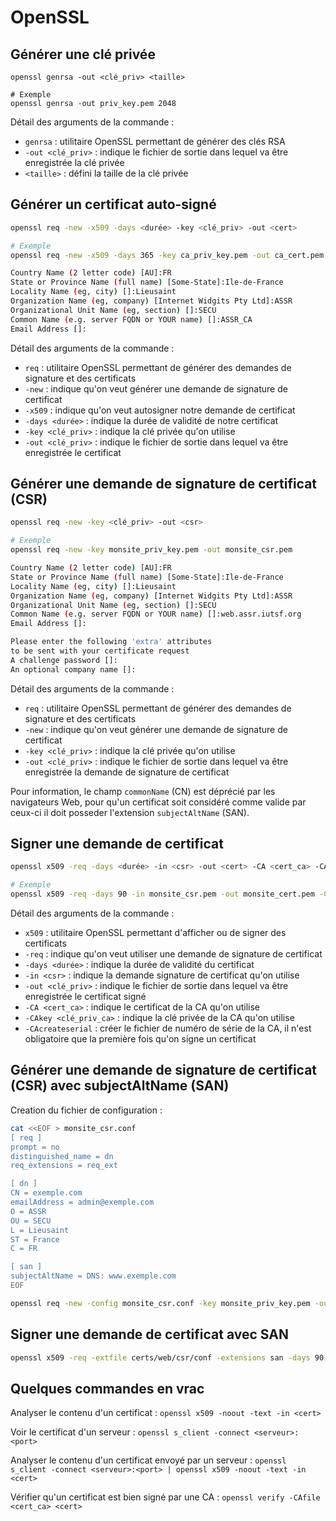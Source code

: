 # OpenSSL

## Générer une clé privée

```
openssl genrsa -out <clé_priv> <taille>

# Exemple
openssl genrsa -out priv_key.pem 2048
```

Détail des arguments de la commande :

* `genrsa` : utilitaire OpenSSL permettant de générer des clés RSA
* `-out <clé_priv>` : indique le fichier de sortie dans lequel va être enregistrée la clé privée
* `<taille>` : défini la taille de la clé privée

## Générer un certificat auto-signé

```bash
openssl req -new -x509 -days <durée> -key <clé_priv> -out <cert>

# Exemple
openssl req -new -x509 -days 365 -key ca_priv_key.pem -out ca_cert.pem

Country Name (2 letter code) [AU]:FR
State or Province Name (full name) [Some-State]:Ile-de-France
Locality Name (eg, city) []:Lieusaint
Organization Name (eg, company) [Internet Widgits Pty Ltd]:ASSR
Organizational Unit Name (eg, section) []:SECU
Common Name (e.g. server FQDN or YOUR name) []:ASSR_CA
Email Address []:
```

Détail des arguments de la commande :

* `req` : utilitaire OpenSSL permettant de générer des demandes de signature et des certificats
* `-new` : indique qu'on veut générer une demande de signature de certificat
* `-x509` : indique qu'on veut autosigner notre demande de certificat
* `-days <durée>` : indique la durée de validité de notre certificat
* `-key <clé_priv>` : indique la clé privée qu'on utilise
* `-out <clé_priv>` : indique le fichier de sortie dans lequel va être enregistrée le certificat

## Générer une demande de signature de certificat (CSR)

```bash
openssl req -new -key <clé_priv> -out <csr>

# Exemple
openssl req -new -key monsite_priv_key.pem -out monsite_csr.pem

Country Name (2 letter code) [AU]:FR
State or Province Name (full name) [Some-State]:Ile-de-France
Locality Name (eg, city) []:Lieusaint
Organization Name (eg, company) [Internet Widgits Pty Ltd]:ASSR
Organizational Unit Name (eg, section) []:SECU
Common Name (e.g. server FQDN or YOUR name) []:web.assr.iutsf.org
Email Address []:

Please enter the following 'extra' attributes
to be sent with your certificate request
A challenge password []:
An optional company name []:
```

Détail des arguments de la commande :

* `req` : utilitaire OpenSSL permettant de générer des demandes de signature et des certificats
* `-new` : indique qu'on veut générer une demande de signature de certificat
* `-key <clé_priv>` : indique la clé privée qu'on utilise
* `-out <clé_priv>` : indique le fichier de sortie dans lequel va être enregistrée la demande de signature de certificat

Pour information, le champ `commonName` (CN) est déprécié par les navigateurs Web, pour qu'un certificat soit considéré comme valide par ceux-ci il doit posseder l'extension `subjectAltName` (SAN).

## Signer une demande de certificat

```bash
openssl x509 -req -days <durée> -in <csr> -out <cert> -CA <cert_ca> -CAkey <clé_priv_ca> -CAcreateserial

# Exemple
openssl x509 -req -days 90 -in monsite_csr.pem -out monsite_cert.pem -CA ca_cert.pem -CAkey ca_priv_key.pem -CAcreateserial
```

Détail des arguments de la commande :

* `x509` : utilitaire OpenSSL permettant d'afficher ou de signer des certificats
* `-req` : indique qu'on veut utiliser une demande de signature de certificat
* `-days <durée>` : indique la durée de validité du certificat
* `-in <csr>` : indique la demande signature de certificat qu'on utilise
* `-out <clé_priv>` : indique le fichier de sortie dans lequel va être enregistrée le certificat signé
* `-CA <cert_ca>` : indique le certificat de la CA qu'on utilise
* `-CAkey <clé_priv_ca>` : indique la clé privée de la CA qu'on utilise
* `-CAcreateserial` : créer le fichier de numéro de série de la CA, il n'est obligatoire que la première fois qu'on signe un certificat

## Générer une demande de signature de certificat (CSR) avec subjectAltName (SAN)

Creation du fichier de configuration :

```bash
cat <<EOF > monsite_csr.conf
[ req ]
prompt = no
distinguished_name = dn
req_extensions = req_ext

[ dn ]
CN = exemple.com
emailAddress = admin@exemple.com
O = ASSR
OU = SECU
L = Lieusaint
ST = France
C = FR

[ san ]
subjectAltName = DNS: www.exemple.com
EOF

openssl req -new -config monsite_csr.conf -key monsite_priv_key.pem -out monsite_csr.pem
```

## Signer une demande de certificat avec SAN

```bash
openssl x509 -req -extfile certs/web/csr/conf -extensions san -days 90 -in monsite_csr.pem -out monsite_cert.pem -CA ca_cert.pem -CAkey ca_priv_key.pem -CAcreateserial
```

## Quelques commandes en vrac

Analyser le contenu d'un certificat : `openssl x509 -noout -text -in <cert>`

Voir le certificat d'un serveur : `openssl s_client -connect <serveur>:<port>`

Analyser le contenu d'un certificat envoyé par un serveur : `openssl s_client -connect <serveur>:<port> | openssl x509 -noout -text -in <cert>`

Vérifier qu'un certificat est bien signé par une CA : `openssl verify -CAfile <cert_ca> <cert>`
